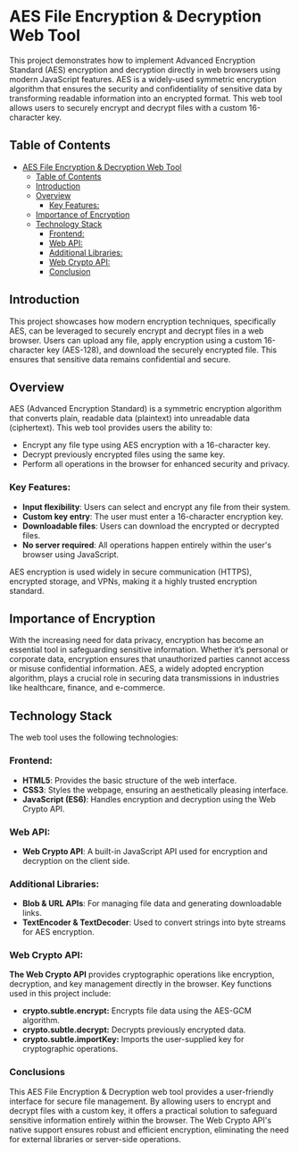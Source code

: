 # AES File Encryption & Decryption Web Tool

This project demonstrates how to implement Advanced Encryption Standard (AES) encryption and decryption directly in web browsers using modern JavaScript features. AES is a widely-used symmetric encryption algorithm that ensures the security and confidentiality of sensitive data by transforming readable information into an encrypted format. This web tool allows users to securely encrypt and decrypt files with a custom 16-character key.

## Table of Contents
- [AES File Encryption \& Decryption Web Tool](#aes-file-encryption--decryption-web-tool)
  - [Table of Contents](#table-of-contents)
  - [Introduction](#introduction)
  - [Overview](#overview)
    - [Key Features:](#key-features)
  - [Importance of Encryption](#importance-of-encryption)
  - [Technology Stack](#technology-stack)
    - [Frontend:](#frontend)
    - [Web API:](#web-api)
    - [Additional Libraries:](#additional-libraries)
    - [Web Crypto API:](#web-crypto-api)
    - [Conclusion](#conclusion)

## Introduction

This project showcases how modern encryption techniques, specifically AES, can be leveraged to securely encrypt and decrypt files in a web browser. Users can upload any file, apply encryption using a custom 16-character key (AES-128), and download the securely encrypted file. This ensures that sensitive data remains confidential and secure.

## Overview

AES (Advanced Encryption Standard) is a symmetric encryption algorithm that converts plain, readable data (plaintext) into unreadable data (ciphertext). This web tool provides users the ability to:
- Encrypt any file type using AES encryption with a 16-character key.
- Decrypt previously encrypted files using the same key.
- Perform all operations in the browser for enhanced security and privacy.

### Key Features:
- **Input flexibility**: Users can select and encrypt any file from their system.
- **Custom key entry**: The user must enter a 16-character encryption key.
- **Downloadable files**: Users can download the encrypted or decrypted files.
- **No server required**: All operations happen entirely within the user's browser using JavaScript.

AES encryption is used widely in secure communication (HTTPS), encrypted storage, and VPNs, making it a highly trusted encryption standard.

## Importance of Encryption

With the increasing need for data privacy, encryption has become an essential tool in safeguarding sensitive information. Whether it’s personal or corporate data, encryption ensures that unauthorized parties cannot access or misuse confidential information. AES, a widely adopted encryption algorithm, plays a crucial role in securing data transmissions in industries like healthcare, finance, and e-commerce.

## Technology Stack

The web tool uses the following technologies:

### Frontend:
- **HTML5**: Provides the basic structure of the web interface.
- **CSS3**: Styles the webpage, ensuring an aesthetically pleasing interface.
- **JavaScript (ES6)**: Handles encryption and decryption using the Web Crypto API.

### Web API:
- **Web Crypto API**: A built-in JavaScript API used for encryption and decryption on the client side.

### Additional Libraries:
- **Blob & URL APIs**: For managing file data and generating downloadable links.
- **TextEncoder & TextDecoder**: Used to convert strings into byte streams for AES encryption.

### Web Crypto API:
**The Web Crypto API** provides cryptographic operations like encryption, decryption, and key management directly in the browser. Key functions used in this project include:

- **crypto.subtle.encrypt:** Encrypts file data using the AES-GCM algorithm.
- **crypto.subtle.decrypt:** Decrypts previously encrypted data.
- **crypto.subtle.importKey:** Imports the user-supplied key for cryptographic operations.

### Conclusions
This AES File Encryption & Decryption web tool provides a user-friendly interface for secure file management. By allowing users to encrypt and decrypt files with a custom key, it offers a practical solution to safeguard sensitive information entirely within the browser. The Web Crypto API's native support ensures robust and efficient encryption, eliminating the need for external libraries or server-side operations.

